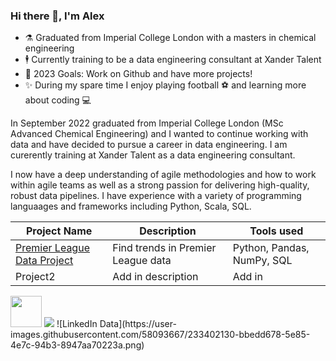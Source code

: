 ### Hi there 👋, I'm Alex

- ⚗️ Graduated from Imperial College London with a masters in chemical engineering 
- 🕴️ Currently training to be a data engineering consultant at Xander Talent
- 🥅 2023 Goals: Work on Github and have more projects! 
- ✨ During my spare time I enjoy playing football ⚽ and learning more about coding 💻

In September 2022 graduated from Imperial College London (MSc Advanced Chemical Engineering) and I wanted to continue working with data and have decided to pursue a career in data engineering. I am curerently training at Xander Talent as a data engineering consultant. 

I now have a deep understanding of agile methodologies and how to work within agile teams as well as a strong passion for delivering high-quality, robust data pipelines. I have experience with a variety of programming languaages and frameworks including Python, Scala, SQL.

| Project Name | Description | Tools used |
| ----------- | ----------- | ----------- |
| [Premier League Data Project](https://github.com/Alex-Polishchuk/PremierLeague_data)      | Find trends in Premier League data| Python, Pandas, NumPy, SQL|
| Project2   | Add in description        | Add in|

<img src="(https://cdn.jsdelivr.net/gh/devicons/devicon/icons/python/python-original-wordmark.svg)" width="50" height="50">
<img src="https://cdn.jsdelivr.net/gh/devicons/devicon/icons/mysql/mysql-plain-wordmark.svg"/{:height="50px"}>
![LinkedIn Data](https://user-images.githubusercontent.com/58093667/233402130-bbedd678-5e85-4e7c-94b3-8947aa70223a.png)

